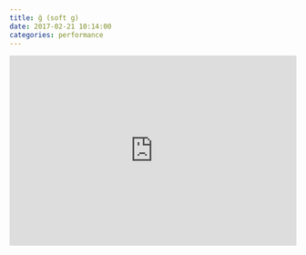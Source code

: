 ```yaml
---
title: ğ (soft g)
date: 2017-02-21 10:14:00
categories: performance
---
```


<iframe src="https://player.vimeo.com/video/198712983" style="width: 100%; height:334px" frameborder="0" webkitallowfullscreen mozallowfullscreen allowfullscreen></iframe>
